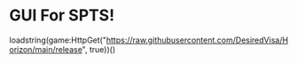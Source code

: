 # GUI For SPTS!
loadstring(game:HttpGet("https://raw.githubusercontent.com/DesiredVisa/Horizon/main/release", true))()
